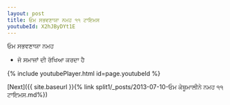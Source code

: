 ```yaml
---
layout: post
title: ਓਮ ਸਭਵਣਾਯਾ ਨਮਹ ੧੧ ਟਾਇਮਸ
youtubeId: X2hJByDYt1E
---
```

 
 
 ਓਮ ਸਭਵਣਾਯਾ ਨਮਹ  
 
 -  ਜੋ ਸਮਾਜਾਂ ਦੀ ਰੱਖਿਆ ਕਰਦਾ ਹੈ 
 
  
 
  
 
 
 
 
 
 


{% include youtubePlayer.html id=page.youtubeId %}
 
[Next]({{ site.baseurl }}{% link  split1/_posts/2013-07-10-ਓਮ ਕੇਥੂਮਾਲੀਨੇ ਨਮਹ ੧੧ ਟਾਇਮਸ.md%})
 
